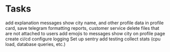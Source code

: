 # Tasks

add explanation messages
show city name, and other profile data in profile card, save telegram formatting
reports, customer service
delete files that are not attached to users
add emojis to messages
show city on profile page
create ci/cd
configure logging
Set up sentry
add testing
collect stats (cpu load, database queries, etc.)
